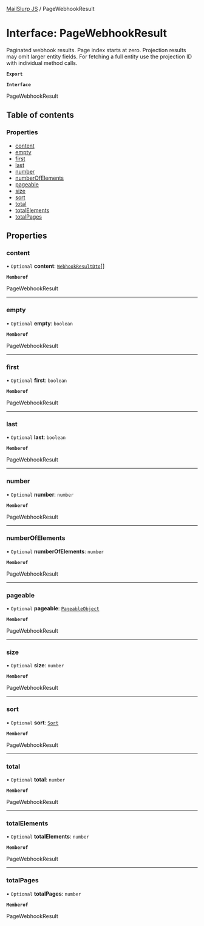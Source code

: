 [MailSlurp JS](../README.md) / PageWebhookResult

# Interface: PageWebhookResult

Paginated webhook results. Page index starts at zero. Projection results may omit larger entity fields. For fetching a full entity use the projection ID with individual method calls.

**`Export`**

**`Interface`**

PageWebhookResult

## Table of contents

### Properties

- [content](PageWebhookResult.md#content)
- [empty](PageWebhookResult.md#empty)
- [first](PageWebhookResult.md#first)
- [last](PageWebhookResult.md#last)
- [number](PageWebhookResult.md#number)
- [numberOfElements](PageWebhookResult.md#numberofelements)
- [pageable](PageWebhookResult.md#pageable)
- [size](PageWebhookResult.md#size)
- [sort](PageWebhookResult.md#sort)
- [total](PageWebhookResult.md#total)
- [totalElements](PageWebhookResult.md#totalelements)
- [totalPages](PageWebhookResult.md#totalpages)

## Properties

### content

• `Optional` **content**: [`WebhookResultDto`](WebhookResultDto.md)[]

**`Memberof`**

PageWebhookResult

___

### empty

• `Optional` **empty**: `boolean`

**`Memberof`**

PageWebhookResult

___

### first

• `Optional` **first**: `boolean`

**`Memberof`**

PageWebhookResult

___

### last

• `Optional` **last**: `boolean`

**`Memberof`**

PageWebhookResult

___

### number

• `Optional` **number**: `number`

**`Memberof`**

PageWebhookResult

___

### numberOfElements

• `Optional` **numberOfElements**: `number`

**`Memberof`**

PageWebhookResult

___

### pageable

• `Optional` **pageable**: [`PageableObject`](PageableObject.md)

**`Memberof`**

PageWebhookResult

___

### size

• `Optional` **size**: `number`

**`Memberof`**

PageWebhookResult

___

### sort

• `Optional` **sort**: [`Sort`](Sort.md)

**`Memberof`**

PageWebhookResult

___

### total

• `Optional` **total**: `number`

**`Memberof`**

PageWebhookResult

___

### totalElements

• `Optional` **totalElements**: `number`

**`Memberof`**

PageWebhookResult

___

### totalPages

• `Optional` **totalPages**: `number`

**`Memberof`**

PageWebhookResult
